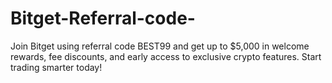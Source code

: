 # Bitget-Referral-code-
Join Bitget using referral code BEST99 and get up to $5,000 in welcome rewards, fee discounts, and early access to exclusive crypto features. Start trading smarter today!
